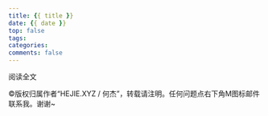 ```yaml
---
title: {{ title }}
date: {{ date }}
top: false
tags:
categories: 
comments: false
---
```


阅读全文

<!-- more -->

©版权归属作者“HEJIE.XYZ / 何杰”，转载请注明。任何问题点右下角M图标邮件联系我。谢谢~
